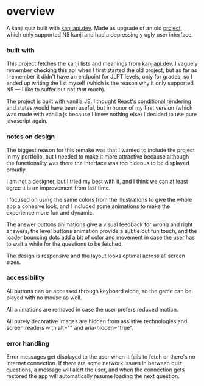 # overview

A kanji quiz built with [kanjiapi.dev](https://kanjiapi.dev/). Made as upgrade of an old [project](https://tortaruga.github.io/n5-kanji-quiz/), which only supported N5 kanji and had a depressingly ugly user interface.

### built with

This project fetches the kanji lists and meanings from [kanjiapi.dev](https://kanjiapi.dev/). I vaguely remember checking this api when I first started the old project, but as far as I remember it didn't have an endpoint for JLPT levels, only for grades, so I ended up writing the list myself (which is the reason why it only supported N5 — I like to suffer but not *that* much). 

The project is built with vanilla JS. I thought React's conditional rendering and states would have been useful, but in honor of my first version (which was made with vanilla js because I knew nothing else) I decided to use pure javascript again.

### notes on design

The biggest reason for this remake was that I wanted to include the project in my portfolio, but I needed to make it more attractive because although the functionality was there the interface was too hideous to be displayed proudly.

I am not a designer, but I tried my best with it, and I think we can at least agree it is an improvement from last time.

I focused on using the same colors from the illustrations to give the whole app a cohesive look, and I included some animations to make the experience more fun and dynamic. 

The answer buttons animations give a visual feedback for wrong and right answers, the level buttons animation provide a subtle but fun touch, and the loader bouncing dots add a bit of color and movement in case the user has to wait a while for the questions to be fetched. 

The design is responsive and the layout looks optimal across all screen sizes.

### accessibility

All buttons can be accessed through keyboard alone, so the game can be played with no mouse as well. 

All animations are removed in case the user prefers reduced motion.

All purely decorative images are hidden from assistive technologies and screen readers with alt="" and aria-hidden="true".

### error handling
Error messages get displayed to the user when it fails to fetch or there's no internet connection. If there are some network issues in between quiz questions, a message will alert the user, and when the connection gets restored the app will automatically resume loading the next question.